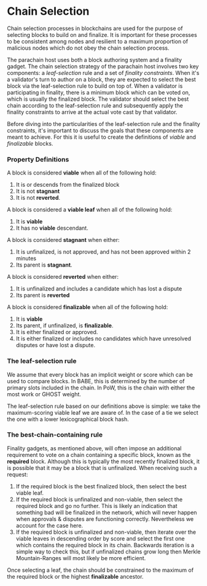 # Chain Selection

Chain selection processes in blockchains are used for the purpose of selecting blocks to build on and finalize. It is important for these processes to be consistent among nodes and resilient to a maximum proportion of malicious nodes which do not obey the chain selection process.

The parachain host uses both a block authoring system and a finality gadget. The chain selection strategy of the parachain host involves two key components: a _leaf-selection_ rule and a set of _finality constraints_. When it's a validator's turn to author on a block, they are expected to select the best block via the leaf-selection rule to build on top of. When a validator is participating in finality, there is a minimum block which can be voted on, which is usually the finalized block. The validator should select the best chain according to the leaf-selection rule and subsequently apply the finality constraints to arrive at the actual vote cast by that validator.

Before diving into the particularities of the leaf-selection rule and the finality constraints, it's important to discuss the goals that these components are meant to achieve. For this it is useful to create the definitions of _viable_ and _finalizable_ blocks.

### Property Definitions

A block is considered **viable** when all of the following hold:
  1. It is or descends from the finalized block
  2. It is not **stagnant**
  3. It is not **reverted**.

A block is considered a **viable leaf** when all of the following hold:
  1. It is **viable**
  2. It has no **viable** descendant.

A block is considered **stagnant** when either:
  1. It is unfinalized, is not approved, and has not been approved within 2 minutes
  2. Its parent is **stagnant**.

A block is considered **reverted** when either:
  1. It is unfinalized and includes a candidate which has lost a dispute
  2. Its parent is **reverted**

A block is considered **finalizable** when all of the following hold:
  1. It is **viable**
  2. Its parent, if unfinalized, is **finalizable**.
  3. It is either finalized or approved.
  4. It is either finalized or includes no candidates which have unresolved disputes or have lost a dispute.


### The leaf-selection rule

We assume that every block has an implicit weight or score which can be used to compare blocks. In BABE, this is determined by the number of primary slots included in the chain. In PoW, this is the chain with either the most work or GHOST weight.

The leaf-selection rule based on our definitions above is simple: we take the maximum-scoring viable leaf we are aware of. In the case of a tie we select the one with a lower lexicographical block hash.

### The best-chain-containing rule

Finality gadgets, as mentioned above, will often impose an additional requirement to vote on a chain containing a specific block, known as the **required** block. Although this is typically the most recently finalized block, it is possible that it may be a block that is unfinalized. When receiving such a request:
1. If the required block is the best finalized block, then select the best viable leaf.
2. If the required block is unfinalized and non-viable, then select the required block and go no further. This is likely an indication that something bad will be finalized in the network, which will never happen when approvals & disputes are functioning correctly. Nevertheless we account for the case here.
3. If the required block is unfinalized and non-viable, then iterate over the viable leaves in descending order by score and select the first one which contains the required block in its chain. Backwards iteration is a simple way to check this, but if unfinalized chains grow long then Merkle Mountain-Ranges will most likely be more efficient.

Once selecting a leaf, the chain should be constrained to the maximum of the required block or the highest **finalizable** ancestor.
